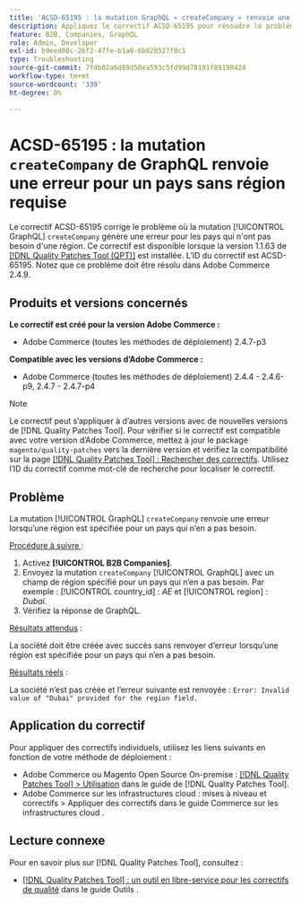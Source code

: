 ```yaml
---
title: 'ACSD-65195 : la mutation GraphQL « createCompany » renvoie une erreur pour un pays sans région requise'
description: Appliquez le correctif ACSD-65195 pour résoudre le problème d’Adobe Commerce où la mutation « createCompany » de GraphQL renvoie une erreur pour les pays qui ne nécessitent pas de région.
feature: B2B, Companies, GraphQL
role: Admin, Developer
exl-id: b9eed00c-26f2-47fe-b1a0-6b020527f0c1
type: Troubleshooting
source-git-commit: 7fdb02a6d89d50ea593c5fd99d78101f89198424
workflow-type: tm+mt
source-wordcount: '339'
ht-degree: 0%

---
```


# ACSD-65195 : la mutation `createCompany` de GraphQL renvoie une erreur pour un pays sans région requise

Le correctif ACSD-65195 corrige le problème où la mutation [!UICONTROL GraphQL] `createCompany` génère une erreur pour les pays qui n&#39;ont pas besoin d&#39;une région. Ce correctif est disponible lorsque la version 1.1.63 de [[!DNL Quality Patches Tool (QPT)]](/help/tools/quality-patches-tool/quality-patches-tool-to-self-serve-quality-patches.md) est installée. L’ID du correctif est ACSD-65195. Notez que ce problème doit être résolu dans Adobe Commerce 2.4.9.

## Produits et versions concernés

**Le correctif est créé pour la version Adobe Commerce :**

* Adobe Commerce (toutes les méthodes de déploiement) 2.4.7-p3

**Compatible avec les versions d’Adobe Commerce :**

* Adobe Commerce (toutes les méthodes de déploiement) 2.4.4 - 2.4.6-p9, 2.4.7 - 2.4.7-p4

>[!NOTE]
>
>Le correctif peut s’appliquer à d’autres versions avec de nouvelles versions de [!DNL Quality Patches Tool]. Pour vérifier si le correctif est compatible avec votre version d’Adobe Commerce, mettez à jour le package `magento/quality-patches` vers la dernière version et vérifiez la compatibilité sur la page [[!DNL Quality Patches Tool] : Rechercher des correctifs](https://experienceleague.adobe.com/tools/commerce-quality-patches/index.html). Utilisez l’ID du correctif comme mot-clé de recherche pour localiser le correctif.

## Problème

La mutation [!UICONTROL GraphQL] `createCompany` renvoie une erreur lorsqu’une région est spécifiée pour un pays qui n’en a pas besoin.

<u>Procédure à suivre </u> :

1. Activez **[!UICONTROL B2B Companies]**.
1. Envoyez la mutation `createCompany` [!UICONTROL GraphQL] avec un champ de région spécifié pour un pays qui n’en a pas besoin. Par exemple : [!UICONTROL country_id] : *AE* et [!UICONTROL region] : *Dubaï*.
1. Vérifiez la réponse de GraphQL.

<u>Résultats attendus</u> :

La société doit être créée avec succès sans renvoyer d’erreur lorsqu’une région est spécifiée pour un pays qui n’en a pas besoin.

<u>Résultats réels</u> :

La société n’est pas créée et l’erreur suivante est renvoyée :
`Error: Invalid value of "Dubai" provided for the region field.`

## Application du correctif

Pour appliquer des correctifs individuels, utilisez les liens suivants en fonction de votre méthode de déploiement :

* Adobe Commerce ou Magento Open Source On-premise : [[!DNL Quality Patches Tool] > Utilisation](/help/tools/quality-patches-tool/usage.md) dans le guide de [!DNL Quality Patches Tool].
* Adobe Commerce sur les infrastructures cloud : mises à niveau et correctifs > Appliquer des correctifs dans le guide Commerce sur les infrastructures cloud .

## Lecture connexe

Pour en savoir plus sur [!DNL Quality Patches Tool], consultez :

* [[!DNL Quality Patches Tool] : un outil en libre-service pour les correctifs de qualité](/help/tools/quality-patches-tool/quality-patches-tool-to-self-serve-quality-patches.md) dans le guide Outils .
